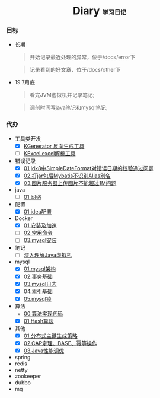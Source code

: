 <h1 align="center">Diary <small><small><small>学习日记</small></small></small></h1>

### 目标
- 长期
    > 开始记录最近处理的异常，位于/docs/error下
    
    > 记录看到的好文章，位于/docs/other下
    
- 19.7月底
    > 看完JVM虚拟机并记录笔记;
    
    > 调剂时间写java笔记和mysql笔记;

### 代办
- 工具类开发
    - [x] [KGenerator 反向生成工具](https://github.com/KermitSun/KGenerator)
    - [ ] [KExcel excel解析工具](https://github.com/KermitSun/KExcel)
- 错误记录
    - [x] [01.jdk8中SimpleDateFormat对错误日期的校验通过问题](docs/error/01.SimpleDateFormat.md)
    - [x] [02.打jar包后Mybatis不识别Alias别名](docs/error/02.打jar包后Mybatis不识别Alias别名.md)
    - [x] [03.图片服务器上传图片不能超过1M问题](docs/error/03.图片服务器上传图片不能超过1M问题.md)
- java
    - [ ] [01.网络](docs/java/01.网络.md)
- 配置
    - [X] [01.idea配置](docs/config/01.idea配置.md)
- Docker
    - [x] [01.安装及加速](docs/docker/01.安装及加速.md)
    - [ ] [02.常用命令](docs/docker/02.常用命令.md)
    - [ ] [03.mysql安装](docs/docker/03.mysql安装.md)
- 笔记
    - [ ] [深入理解Java虚拟机](docs/notes/深入理解JVM虚拟机/00.catalog.md)
- mysql
    - [x] [01.mysql架构](docs/mysql/01.mysql架构.md)
    - [x] [02.事务基础](docs/mysql/02.事务基础.md)
    - [x] [03.mysql日志](docs/mysql/03.mysql日志.md)
    - [x] [04.索引基础](docs/mysql/04.索引基础.md)
    - [x] [05.mysql锁](docs/mysql/05.mysql锁.md)
- 算法
    - [00.算法实现代码](docs/algorithm/00.算法代码代码.md)
    - [x] [01.Hash算法](docs/algorithm/01.Hash算法.md)  
- 其他
    - [x] [01.分布式主键生成策略](docs/other/01.分布式主键生成策略.md)
    - [x] [02.CAP定理、BASE、幂等操作](docs/other/02.CAP定理、BASE、幂等操作.md)
    - [x] [03.Java性能调优](docs/other/03.Java性能调优.md)
- spring
- redis
- netty
- zookeeper
- dubbo
- mq